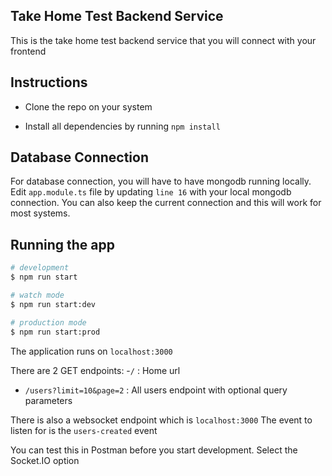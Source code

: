
## Take Home Test Backend Service

This is the take home test backend service that you will connect with your frontend

## Instructions

- Clone the repo on your system

-  Install all dependencies by running ```npm install```

## Database Connection

For database connection, you will have to have mongodb running locally.
Edit `app.module.ts` file by updating `line 16` with your local mongodb connection. 
You can also keep the current connection and this will work for most systems.

## Running the app

```bash
# development
$ npm run start

# watch mode
$ npm run start:dev

# production mode
$ npm run start:prod
```

The application runs on `localhost:3000`

There are 2 GET endpoints:
-`/` : Home url
- `/users?limit=10&page=2` : All users endpoint with optional query parameters

There is also a websocket endpoint which is `localhost:3000`
The event to listen for is the `users-created` event

You can test this in Postman before you start development. Select the Socket.IO option